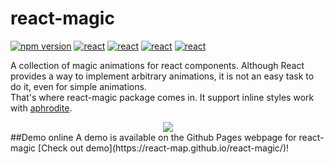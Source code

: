 # react-magic

[![npm version](https://badge.fury.io/js/react-magic.svg)](https://www.npmjs.com/package/react-magic)
<a href="https://github.com/facebook/react"><img src="https://img.shields.io/badge/react-v15.4.2-blue.svg" alt="react"></a>
<a href="https://github.com/miniMAC/magic"><img src="https://img.shields.io/badge/magic-v1.2.0-blue.svg" alt="react"></a>
<a href="https://github.com/Khan/aphrodite"><img src="https://img.shields.io/badge/aphrodite-v1.1.0-blue.svg" alt="react"></a>
<a href="https://react-map.github.io/react-magic/"><img src="https://img.shields.io/travis/rust-lang/rust.svg" alt="react"></a>      

A collection of magic animations for react components. Although React provides a way to implement arbitrary animations, 
it is not an easy task to do it, even for simple animations.  
That's where react-magic package comes in.  It support inline styles work with [aphrodite](https://github.com/Khan/aphrodite).   
   
<div style="text-align:center" align="center">
  <img src="https://react-map.github.io/react-magic/demo.gif" />
</div>       
##Demo online   
A demo is available on the Github Pages webpage for react-magic [Check out demo](https://react-map.github.io/react-magic/)!          
